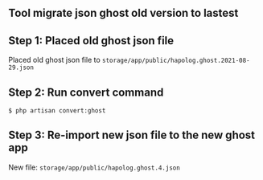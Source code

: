 ## Tool migrate json ghost old version to lastest

## Step 1: Placed old ghost json file 

Placed old ghost json file to `storage/app/public/hapolog.ghost.2021-08-29.json`

## Step 2: Run convert command

```
$ php artisan convert:ghost
```

## Step 3: Re-import new json file to the new ghost app

New file: `storage/app/public/hapolog.ghost.4.json`
